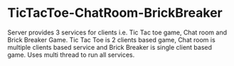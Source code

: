 # TicTacToe-ChatRoom-BrickBreaker
Server provides 3 services for clients i.e. Tic Tac toe game, Chat room and Brick Breaker Game.
Tic Tac Toe is 2 clients based game, Chat room is multiple clients based service and Brick Breaker is single client based game.
Uses multi thread to run all services.
